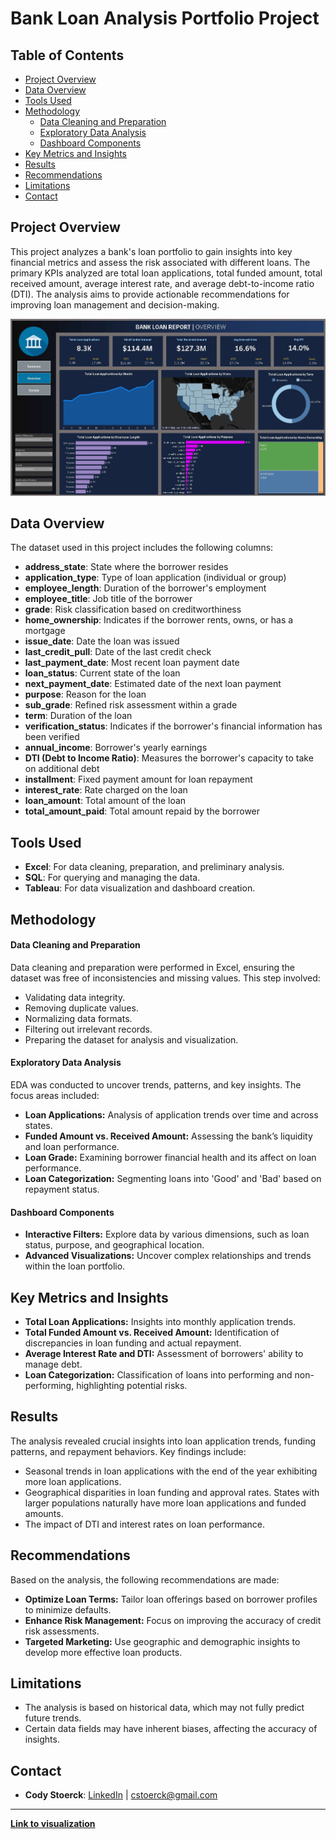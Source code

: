 # Bank Loan Analysis Portfolio Project

## Table of Contents

- [Project Overview](#project-overview)
- [Data Overview](#data-overview)
- [Tools Used](#tools-used)
- [Methodology](#methodology)
  - [Data Cleaning and Preparation](#data-cleaning-and-preparation)
  - [Exploratory Data Analysis](#exploratory-data-analysis)
  - [Dashboard Components](#dashboard-components)
- [Key Metrics and Insights](#key-metrics-and-insights)
- [Results](#results)
- [Recommendations](#recommendations)
- [Limitations](#limitations)
- [Contact](#contact)

## Project Overview
This project analyzes a bank's loan portfolio to gain insights into key financial metrics and assess the risk associated with different loans. The primary KPIs analyzed are total loan applications, total funded amount, total received amount, average interest rate, and average debt-to-income ratio (DTI). The analysis aims to provide actionable recommendations for improving loan management and decision-making.

<img src="bank-loan-dashboard-preview.JPG">

## Data Overview
The dataset used in this project includes the following columns:

- **address_state**: State where the borrower resides
- **application_type**: Type of loan application (individual or group)
- **employee_length**: Duration of the borrower's employment
- **employee_title**: Job title of the borrower
- **grade**: Risk classification based on creditworthiness
- **home_ownership**: Indicates if the borrower rents, owns, or has a mortgage
- **issue_date**: Date the loan was issued
- **last_credit_pull**: Date of the last credit check
- **last_payment_date**: Most recent loan payment date
- **loan_status**: Current state of the loan
- **next_payment_date**: Estimated date of the next loan payment
- **purpose**: Reason for the loan
- **sub_grade**: Refined risk assessment within a grade
- **term**: Duration of the loan
- **verification_status**: Indicates if the borrower's financial information has been verified
- **annual_income**: Borrower's yearly earnings
- **DTI (Debt to Income Ratio)**: Measures the borrower's capacity to take on additional debt
- **installment**: Fixed payment amount for loan repayment
- **interest_rate**: Rate charged on the loan
- **loan_amount**: Total amount of the loan
- **total_amount_paid**: Total amount repaid by the borrower

## Tools Used
- **Excel**: For data cleaning, preparation, and preliminary analysis.
- **SQL**: For querying and managing the data.
- **Tableau**: For data visualization and dashboard creation.

## Methodology
#### Data Cleaning and Preparation
Data cleaning and preparation were performed in Excel, ensuring the dataset was free of inconsistencies and missing values. This step involved:
- Validating data integrity.
- Removing duplicate values.
- Normalizing data formats.
- Filtering out irrelevant records.
- Preparing the dataset for analysis and visualization.

#### Exploratory Data Analysis
EDA was conducted to uncover trends, patterns, and key insights. The focus areas included:
- **Loan Applications:** Analysis of application trends over time and across states.
- **Funded Amount vs. Received Amount:** Assessing the bank’s liquidity and loan performance.
- **Loan Grade:** Examining borrower financial health and its affect on loan performance.
- **Loan Categorization:** Segmenting loans into 'Good' and 'Bad' based on repayment status.

#### Dashboard Components
- **Interactive Filters:** Explore data by various dimensions, such as loan status, purpose, and geographical location.
- **Advanced Visualizations:** Uncover complex relationships and trends within the loan portfolio.

## Key Metrics and Insights
- **Total Loan Applications:** Insights into monthly application trends.
- **Total Funded Amount vs. Received Amount:** Identification of discrepancies in loan funding and actual repayment.
- **Average Interest Rate and DTI:** Assessment of borrowers' ability to manage debt.
- **Loan Categorization:** Classification of loans into performing and non-performing, highlighting potential risks.

## Results
The analysis revealed crucial insights into loan application trends, funding patterns, and repayment behaviors. Key findings include:
- Seasonal trends in loan applications with the end of the year exhibiting more loan applications.
- Geographical disparities in loan funding and approval rates. States with larger populations naturally have more loan applications and funded amounts.
- The impact of DTI and interest rates on loan performance.

## Recommendations
Based on the analysis, the following recommendations are made:
- **Optimize Loan Terms:** Tailor loan offerings based on borrower profiles to minimize defaults.
- **Enhance Risk Management:** Focus on improving the accuracy of credit risk assessments.
- **Targeted Marketing:** Use geographic and demographic insights to develop more effective loan products.

## Limitations
- The analysis is based on historical data, which may not fully predict future trends.
- Certain data fields may have inherent biases, affecting the accuracy of insights.

## Contact
- **Cody Stoerck**: [LinkedIn](https://www.linkedin.com/in/codystoerck/) | cstoerck@gmail.com

---

[**Link to visualization**](https://public.tableau.com/app/profile/cody.stoerck/viz/BankLoanAnalysisDashboard_17091319168180/SUMMARY)

